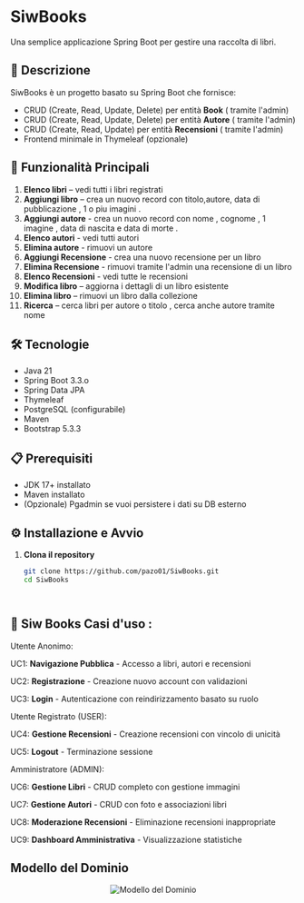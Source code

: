 # SiwBooks

Una semplice applicazione Spring Boot per gestire una raccolta di libri.

## 📖 Descrizione

SiwBooks è un progetto basato su Spring Boot che fornisce:
- CRUD (Create, Read, Update, Delete) per entità **Book** ( tramite l'admin)
- CRUD (Create, Read, Update, Delete) per entità **Autore** ( tramite l'admin)
- CRUD (Create, Read, Update) per entità **Recensioni** ( tramite l'admin)
- Frontend minimale in Thymeleaf (opzionale)

## 🚀 Funzionalità Principali

1. **Elenco libri** – vedi tutti i libri registrati  
2. **Aggiungi libro** – crea un nuovo record con titolo,autore, data di pubblicazione , 1 o piu imagini .
3. **Aggiungi autore** - crea un nuovo record con nome , cognome , 1 imagine ,  data di nascita e data di morte .
4. **Elenco autori** - vedi tutti autori
5. **Elimina autore** - rimuovi un autore
6. **Aggiungi Recensione** - crea una nuovo recensione per un libro
7. **Elimina Recensione** - rimuovi tramite l'admin una recensione di un libro
8. **Elenco Recensioni** - vedi tutte le recensioni 
9. **Modifica libro** – aggiorna i dettagli di un libro esistente  
10. **Elimina libro** – rimuovi un libro dalla collezione  
11. **Ricerca** – cerca libri per autore o titolo , cerca anche autore tramite nome 

## 🛠️ Tecnologie

- Java 21  
- Spring Boot  3.3.o 
- Spring Data JPA  
- Thymeleaf     
- PostgreSQL (configurabile)  
- Maven  
- Bootstrap 5.3.3

## 📋 Prerequisiti

- JDK 17+ installato  
- Maven installato  
- (Opzionale) Pgadmin se vuoi persistere i dati su DB esterno

## ⚙️ Installazione e Avvio

1. **Clona il repository**  
   ```bash
   git clone https://github.com/pazo01/SiwBooks.git
   cd SiwBooks




## 📖 Siw Books Casi d'uso : 

Utente Anonimo:

UC1: **Navigazione Pubblica** - Accesso a libri, autori e recensioni

UC2: **Registrazione** - Creazione nuovo account con validazioni

UC3: **Login** - Autenticazione con reindirizzamento basato su ruolo

Utente Registrato (USER):

UC4: **Gestione Recensioni** - Creazione recensioni con vincolo di unicità

UC5: **Logout** - Terminazione sessione

Amministratore (ADMIN):

UC6: **Gestione Libri** - CRUD completo con gestione immagini

UC7: **Gestione Autori** - CRUD con foto e associazioni libri

UC8: **Moderazione Recensioni** - Eliminazione recensioni inappropriate

UC9: **Dashboard Amministrativa** - Visualizzazione statistiche


## Modello del Dominio

<div align="center">
  <!-- File in radice -->
  <img src="./modellodominio.svg" alt="Modello del Dominio" />

  <!-- Se invece lo metti in docs/: -->
  <!-- <img src="docs/modellodominio.svg" alt="Modello del Dominio" /> -->
</div>








